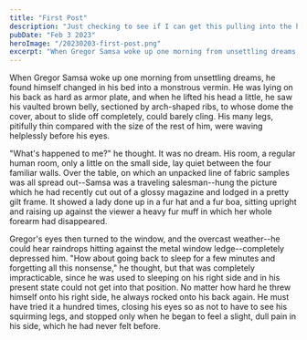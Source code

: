 ```yaml
---
title: "First Post"
description: "Just checking to see if I can get this pulling into the home page correctly"
pubDate: "Feb 3 2023"
heroImage: "/20230203-first-post.png"
excerpt: "When Gregor Samsa woke up one morning from unsettling dreams, he found himself changed in his bed into a monstrous vermin. He was lying on his back as hard as armor plate, and when he lifted his head a little, he saw his vaulted brown belly, sectioned by arch-shaped ribs, to whose dome the cover, about to slide off completely, could barely cling. His many legs, pitifully thin compared with the size of the rest of him, were waving helplessly before his eyes."
---
```


When Gregor Samsa woke up one morning from unsettling dreams, he found himself changed in his bed into a monstrous vermin. He was lying on his back as hard as armor plate, and when he lifted his head a little, he saw his vaulted brown belly, sectioned by arch-shaped ribs, to whose dome the cover, about to slide off completely, could barely cling. His many legs, pitifully thin compared with the size of the rest of him, were waving helplessly before his eyes.

"What's happened to me?" he thought. It was no dream. His room, a regular human room, only a little on the small side, lay quiet between the four familiar walls. Over the table, on which an unpacked line of fabric samples was all spread out--Samsa was a traveling salesman--hung the picture which he had recently cut out of a glossy magazine and lodged in a pretty gilt frame. It showed a lady done up in a fur hat and a fur boa, sitting upright and raising up against the viewer a heavy fur muff in which her whole forearm had disappeared.

Gregor's eyes then turned to the window, and the overcast weather--he could hear raindrops hitting against the metal window ledge--completely depressed him. "How about going back to sleep for a few minutes and forgetting all this nonsense," he thought, but that was completely impracticable, since he was used to sleeping on his right side and in his present state could not get into that position. No matter how hard he threw himself onto his right side, he always rocked onto his back again. He must have tried it a hundred times, closing his eyes so as not to have to see his squirming legs, and stopped only when he began to feel a slight, dull pain in his side, which he had never felt before.